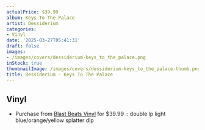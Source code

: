 ```yaml
---
actualPrice: $39.99
album: Keys To The Palace
artist: Dessiderium
categories:
- Vinyl
date: '2025-03-27T05:41:31'
draft: false
images:
- /images/covers/dessiderium-keys_to_the_palace.png
inStock: true
thumbnailImage: /images/covers/dessiderium-keys_to_the_palace-thumb.png
title: Dessiderium - Keys To The Palace
---
```


## Vinyl
* Purchase from [Blast Beats Vinyl](https://blastbeatsvinyl.com/products/dessiderium-keys-to-the-palace-double-lp-light-blue-orange-yellow-splatter-dlp) for $39.99 :: double lp light blue/orange/yellow splatter dlp

